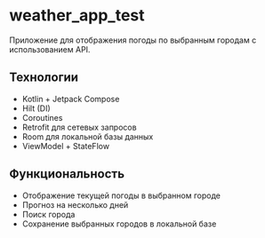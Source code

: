 # weather_app_test

Приложение для отображения погоды по выбранным городам с использованием API.

## Технологии

- Kotlin + Jetpack Compose
- Hilt (DI)
- Coroutines
- Retrofit для сетевых запросов
- Room для локальной базы данных
- ViewModel + StateFlow

## Функциональность

- Отображение текущей погоды в выбранном городе
- Прогноз на несколько дней
- Поиск города
- Сохранение выбранных городов в локальной базе
